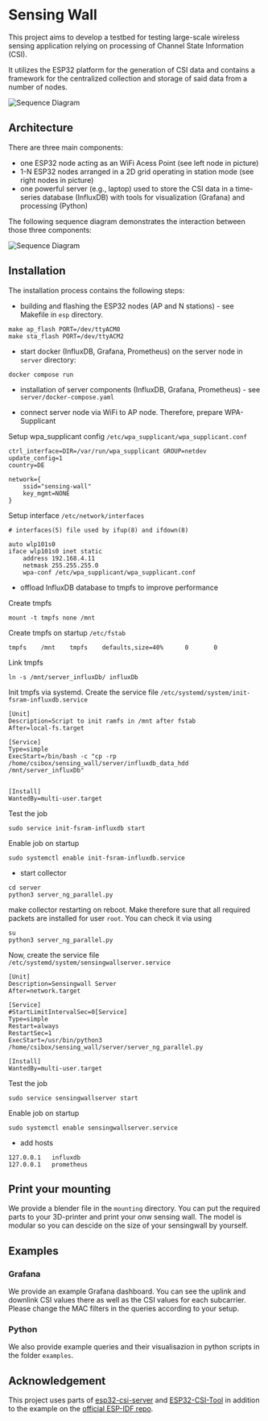 # Sensing Wall
This project aims to develop a testbed for testing large-scale wireless sensing application relying on processing of Channel State Information (CSI).

It utilizes the ESP32 platform for the generation of CSI data and contains a framework for the centralized collection and storage of said data from a number of nodes.

![Sequence Diagram](doc/sw_prototype.jpg)

## Architecture

There are three main components:
* one ESP32 node acting as an WiFi Acess Point (see left node in picture)
* 1-N ESP32 nodes arranged in a 2D grid operating in station mode (see right nodes in picture)
* one powerful server (e.g., laptop) used to store the CSI data in a time-series database (InfluxDB) with tools for visualization (Grafana) and processing (Python)

The following sequence diagram demonstrates the interaction between those three components:

![Sequence Diagram](doc/sensing-wall-mcs.svg)

## Installation

The installation process contains the following steps:
* building and flashing the ESP32 nodes (AP and N stations) - see Makefile in `esp` directory.
```
make ap_flash PORT=/dev/ttyACM0
make sta_flash PORT=/dev/ttyACM2
```
* start docker (InfluxDB, Grafana, Prometheus) on the server node in `server` directory:
```
docker compose run
```
* installation of server components (InfluxDB, Grafana, Prometheus) - see `server/docker-compose.yaml`

* connect server node via WiFi to AP node. Therefore, prepare WPA-Supplicant

Setup wpa_supplicant config `/etc/wpa_supplicant/wpa_supplicant.conf`
```
ctrl_interface=DIR=/var/run/wpa_supplicant GROUP=netdev
update_config=1
country=DE

network={
	ssid="sensing-wall"
	key_mgmt=NONE
}
```

Setup interface `/etc/network/interfaces`
```
# interfaces(5) file used by ifup(8) and ifdown(8)

auto wlp101s0
iface wlp101s0 inet static
    address 192.168.4.11
    netmask 255.255.255.0
    wpa-conf /etc/wpa_supplicant/wpa_supplicant.conf
```

* offload InfluxDB database to tmpfs to improve performance

Create tmpfs
```
mount -t tmpfs none /mnt
```

Create tmpfs on startup `/etc/fstab`
```
tmpfs    /mnt    tmpfs    defaults,size=40%      0       0
```

Link tmpfs
```
ln -s /mnt/server_influxDb/ influxDb
```

Init tmpfs via systemd. Create the service file `/etc/systemd/system/init-fsram-influxdb.service`
```
[Unit]
Description=Script to init ramfs in /mnt after fstab
After=local-fs.target

[Service]
Type=simple        
ExecStart=/bin/bash -c "cp -rp /home/csibox/sensing_wall/server/influxdb_data_hdd /mnt/server_influxDb"


[Install]
WantedBy=multi-user.target
```
Test the job

```
sudo service init-fsram-influxdb start
```

Enable job on startup

```
sudo systemctl enable init-fsram-influxdb.service
```

* start collector
```
cd server
python3 server_ng_parallel.py
```

make collector restarting on reboot. Make therefore sure that all required packets are installed for user `root`.
You can check it via using
```
su
python3 server_ng_parallel.py
```

Now, create the service file `/etc/systemd/system/sensingwallserver.service`
```
[Unit]
Description=Sensingwall Server
After=network.target

[Service]
#StartLimitIntervalSec=0[Service]
Type=simple
Restart=always
RestartSec=1
ExecStart=/usr/bin/python3 /home/csibox/sensing_wall/server/server_ng_parallel.py

[Install]
WantedBy=multi-user.target
```
 Test the job

```
sudo service sensingwallserver start
```

Enable job on startup

```
sudo systemctl enable sensingwallserver.service
```

* add hosts
```
127.0.0.1	influxdb
127.0.0.1	prometheus
```

## Print your mounting

We provide a blender file in the `mounting` directory. You can put the required parts to your 3D-printer and print your onw sensing wall. The model is modular so you can descide on the size of your sensingwall by yourself.

## Examples

### Grafana

We provide an example Grafana dashboard. You can see the uplink and downlink CSI values there as well as the CSI values for each subcarrier. Please change the MAC filters in the queries according to your setup.

### Python

We also provide example queries and their visualisazion in python scripts in the folder `examples`.


## Acknowledgement

This project uses parts of [esp32-csi-server](https://github.com/roger-/esp32-csi-server) and [ESP32-CSI-Tool](https://github.com/StevenMHernandez/ESP32-CSI-Tool) in addition to the example on the [official ESP-IDF repo](https://github.com/espressif/esp-idf).
